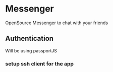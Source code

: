 # Messenger
OpenSource Messenger to chat with your friends

## Authentication 
Will be using passportJS

### setup ssh client for the app